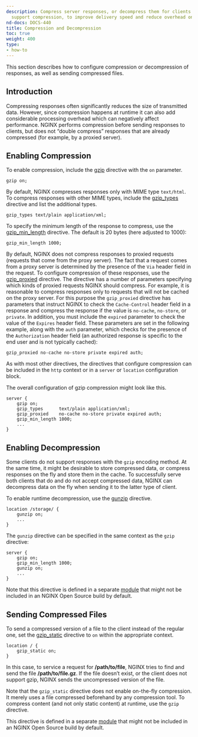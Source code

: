 ```yaml
---
description: Compress server responses, or decompress them for clients that don't
  support compression, to improve delivery speed and reduce overhead on the server.
nd-docs: DOCS-440
title: Compression and Decompression
toc: true
weight: 400
type:
- how-to
---
```


This section describes how to configure compression or decompression of responses, as well as sending compressed files.

## Introduction

Compressing responses often significantly reduces the size of transmitted data. However, since compression happens at runtime it can also add considerable processing overhead which can negatively affect performance. NGINX performs compression before sending responses to clients, but does not “double compress” responses that are already compressed (for example, by a proxied server).

## Enabling Compression

To enable compression, include the [gzip](https://nginx.org/en/docs/http/ngx_http_gzip_module.html#gzip) directive with the `on` parameter.

```nginx
gzip on;
```

By default, NGINX compresses responses only with MIME type `text/html`. To compress responses with other MIME types, include the [gzip_types](https://nginx.org/en/docs/http/ngx_http_gzip_module.html#gzip_types) directive and list the additional types.

```nginx
gzip_types text/plain application/xml;
```

To specify the minimum length of the response to compress, use the [gzip_min_length](https://nginx.org/en/docs/http/ngx_http_gzip_module.html#gzip_min_length) directive. The default is 20 bytes (here adjusted to 1000):

```nginx
gzip_min_length 1000;
```

By default, NGINX does not compress responses to proxied requests (requests that come from the proxy server). The fact that a request comes from a proxy server is determined by the presence of the `Via` header field in the request. To configure compression of these responses, use the [gzip_proxied](https://nginx.org/en/docs/http/ngx_http_gzip_module.html#gzip_proxied) directive. The directive has a number of parameters specifying which kinds of proxied requests NGINX should compress. For example, it is reasonable to compress responses only to requests that will not be cached on the proxy server. For this purpose the `gzip_proxied` directive has parameters that instruct NGINX to check the `Cache-Control` header field in a response and compress the response if the value is `no-cache`, `no-store`, or `private`. In addition, you must include the `expired` parameter to check the value of the `Expires` header field. These parameters are set in the following example, along with the `auth` parameter, which checks for the presence of the `Authorization` header field (an authorized response is specific to the end user and is not typically cached):

```nginx
gzip_proxied no-cache no-store private expired auth;
```

As with most other directives, the directives that configure compression can be included in the `http` context or in a `server` or `location` configuration block.

The overall configuration of gzip compression might look like this.

```nginx
server {
    gzip on;
    gzip_types      text/plain application/xml;
    gzip_proxied    no-cache no-store private expired auth;
    gzip_min_length 1000;
    ...
}
```

## Enabling Decompression

Some clients do not support responses with the `gzip` encoding method. At the same time, it might be desirable to store compressed data, or compress responses on the fly and store them in the cache. To successfully serve both clients that do and do not accept compressed data, NGINX can decompress data on the fly when sending it to the latter type of client.

To enable runtime decompression, use the [gunzip](https://nginx.org/en/docs/http/ngx_http_gunzip_module.html#gunzip) directive.

```nginx
location /storage/ {
    gunzip on;
    ...
}
```

The `gunzip` directive can be specified in the same context as the `gzip` directive:

```nginx
server {
    gzip on;
    gzip_min_length 1000;
    gunzip on;
    ...
}
```

Note that this directive is defined in a separate [module](https://nginx.org/en/docs/http/ngx_http_gunzip_module.html) that might not be included in an NGINX Open Source  build by default.

## Sending Compressed Files

To send a compressed version of a file to the client instead of the regular one, set the [gzip_static](https://nginx.org/en/docs/http/ngx_http_gzip_static_module.html#gzip_static) directive to `on` within the appropriate context.

```nginx
location / {
    gzip_static on;
}
```

In this case, to service a request for **/path/to/file**, NGINX tries to find and send the file **/path/to/file.gz**. If the file doesn’t exist, or the client does not support gzip, NGINX sends the uncompressed version of the file.

Note that the `gzip_static` directive does not enable on-the-fly compression. It merely uses a file compressed beforehand by any compression tool. To compress content (and not only static content) at runtime, use the `gzip` directive.

This directive is defined in a separate [module](https://nginx.org/en/docs/http/ngx_http_gzip_static_module.html) that might not be included in an NGINX Open Source  build by default.
